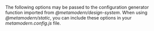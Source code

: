 The following options may be passed to the configuration generator function imported from *@metamodern/design-system*. When using *@metamodern/static*, you can include these options in your *metamodern.config.js* file.



